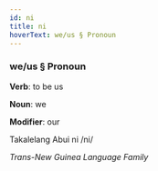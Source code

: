 ```yaml
---
id: ni
title: ni
hoverText: we/us § Pronoun
---
```


### we/us § Pronoun

**Verb**: to be us

**Noun**: we

**Modifier**: our

Takalelang Abui ni /ni/

*Trans-New Guinea Language Family*